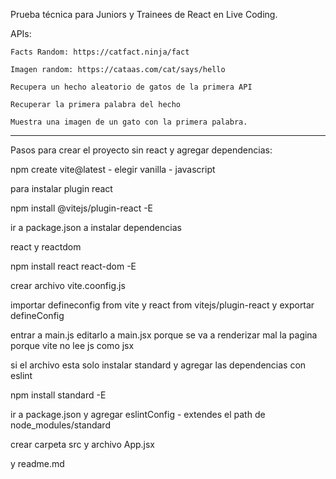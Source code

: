 Prueba técnica para Juniors y Trainees de React en Live Coding.

APIs:

    Facts Random: https://catfact.ninja/fact

    Imagen random: https://cataas.com/cat/says/hello

    Recupera un hecho aleatorio de gatos de la primera API

    Recuperar la primera palabra del hecho

    Muestra una imagen de un gato con la primera palabra.


----------------------------------------------------------------------------------------
Pasos para crear el proyecto sin react y agregar dependencias:

npm create vite@latest - elegir vanilla - javascript

para instalar plugin react

npm install @vitejs/plugin-react -E

ir a package.json a instalar dependencias

react y reactdom

npm install react react-dom -E

crear archivo vite.coonfig.js

importar defineconfig from vite y react from vitejs/plugin-react y exportar defineConfig

entrar a main.js editarlo a main.jsx porque se va a renderizar mal la pagina porque vite no lee js como jsx

si el archivo esta solo instalar standard y agregar las dependencias con eslint

npm install standard -E

ir a package.json y agregar eslintConfig - extendes el path de node_modules/standard

crear carpeta src y archivo App.jsx

y readme.md